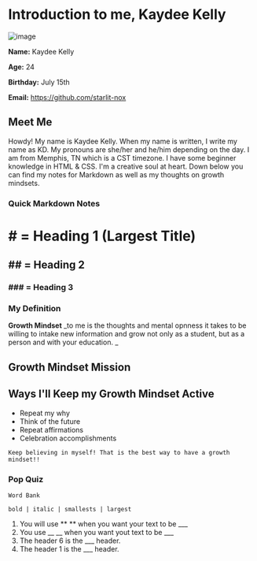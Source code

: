 
# **Introduction to me, Kaydee Kelly**

![image](https://avatars.githubusercontent.com/u/123973520?v=4)

**Name:** Kaydee Kelly

**Age:** 24

**Birthday:** July 15th

**Email:** <https://github.com/starlit-nox>

## Meet Me

Howdy! My name is Kaydee Kelly. When my name is written, I write my name as KD. My pronouns are she/her and he/him depending on the day. I am from Memphis, TN which is a CST timezone. I have some beginner knowledge in HTML & CSS. I'm a creative soul at heart. Down below you can find my notes for Markdown as well as my thoughts on growth mindsets.

### **Quick Markdown Notes**

# # = Heading 1 (Largest Title)
## ##  = Heading 2
### ### = Heading 3

### **My Definition**

**Growth Mindset** _to me is the thoughts and mental opnness it takes to be willing to intake new information and grow not only as a student, but as a person and with your education. _

## **Growth Mindset Mission**

## **Ways I'll Keep my Growth Mindset Active**
- Repeat my why
- Think of the future
- Repeat affirmations
- Celebration accomplishments

```
Keep believing in myself! That is the best way to have a growth mindset!!
```

### Pop Quiz

```
Word Bank
```
```
bold | italic | smallests | largest
```

1. You will use ** ** when you want your text to be ___
2. You use __ __ when you want yout text to be ___
3. The header 6 is the ___ header.
4. The header 1 is the ___ header.






